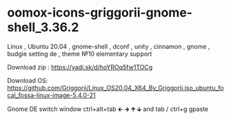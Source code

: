 # oomox-icons-griggorii-gnome-shell_3.36.2
Linux , Ubuntu 20.04 , gnome-shell , dconf , unity , cinnamon , gnome , budgie setting de , theme №10 elementary support

Download zip : https://yadi.sk/d/hoYROq5fw1TOCg

Download OS: https://github.com/Griggorii/Linux_OS20.04_X64_By_Griggorii.iso_ubuntu_focal_fossa-linux-image-5.4.0-21

Gnome DE switch window ctrl+alt+tab 🡰 🡲 🡱 🡳 and tab / ctrl+g gpaste


